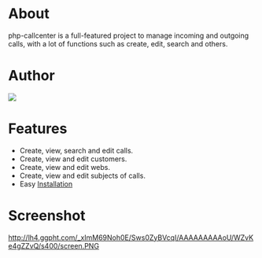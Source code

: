 # About #
php-callcenter is a full-featured project to manage incoming and outgoing calls, with a lot of functions such as create, edit, search and others.

# Author #
[![](http://fysit.com/images/logo.jpg)](http://www.fysit.com/)

# Features #
  * Create, view, search and edit calls.
  * Create, view and edit customers.
  * Create, view and edit webs.
  * Create, view and edit subjects of calls.
  * Easy [Installation](Installation.md)

# Screenshot #
http://lh4.ggpht.com/_xImM69Noh0E/Sws0ZyBVcqI/AAAAAAAAAoU/WZvKe4gZZvQ/s400/screen.PNG

